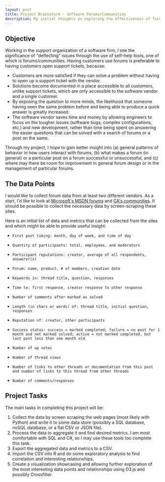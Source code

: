 ```yaml
---
layout: post
title: Project Brainstorm - Software Forums/Communities
description: My initial thoughts on exploring the effectiveness of forums for my EDAV project
--- 
```


## Objective

Working in the support organization of a software firm, I see the significance of "deflecting" issues through the use of self-help  tools, one of which is forums/communities. Having customers use forums is preferable to having customers open support tickets, because:


- Customers are more satisfied if they can solve a problem without having to open up a support ticket with the vendor.
- Solutions become documented in a place accessible to all customers, unlike support tickets, which are only accessible to the software vendor and a single customer.
- By exposing the question to more minds, the likelihood that someone having seen the same problem before and being able to produce a quick answer is greatly increased.
- The software vendor saves time and money by allowing engineers to focus on the tougher issues (software bugs, complex configurations, etc.) and new development, rather than time being spent on answering the easier questions that can be solved with a search of forums or a post on the same.

Through my project, I hope to gain better insight into (a) general patterns of behavior in how users interact with forums, (b) what makes a forum (in general) or a particular post on a forum successful or unsuccessful, and (c) where may there be room for improvement in general forum design or in the management of particular forums.

## The Data Points

I would like to collect forum data from at least two different vendors. As a start, I'd like to look at [Microsoft's MSDN forums](http://social.msdn.microsoft.com/Forums/en-US/home) and [CA's communities]( https://communities.ca.com/web/guest/community-directory). It should be possible to collect the necessary data by screen-scraping these sites.

Here is an initial list of data and metrics that can be collected from the sites and which might be able to provide useful insight:

 -     First post timing: month, day of week, and time of day
 -     Quantity of participants: total, employees, and moderators
 -     Participant reputations: creator, average of all respondents, answerer(s)
 -     Forum: name, product, # of members, creation date
 -     Keywords in: thread title, question, responses
 -     Time to: first response, creator response to other response
 -     Number of comments after marked as solved
 -     Length (in chars or words) of: thread title, initial question, responses
 -     Reputation of: creator, other participants
 -     Success status: success = marked completed; failure = no post for 1 month and not marked solved; active = not marked completed, but last post less than one month old
 -     Number of up votes
 -     Number of thread views
 -     Number of links to other threads or documentation from this post and number of links to this thread from other threads
 -     Number of comments/responses

## Project Tasks

The main tasks in completing this project will be:

1. Collect the data by screen scraping the web pages (most likely with Python) and write it to some data store (possibly a SQL database, noSQL database, or a flat CSV or JSON file).
2.  Process the data to aggregate it and find desired metrics. I am most comfortable with SQL and C#, so I may use these tools too complete this task.
3.  Export the aggregated data and metrics to a CSV.
4.  Import the CSV into R and do some exploratory analysis to find correlation and interesting relationships.
5.  Create a visualization showcasing and allowing further exploration of the most interesting data points and relationships using D3.js and possibly Crossfilter.